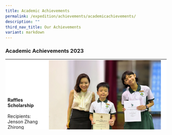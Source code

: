 ```yaml
---
title: Academic Achievements
permalink: /expedition/achievements/academicachievements/
description: ""
third_nav_title: Our Achievements
variant: markdown
---
```

### Academic Achievements  2023

<table width="800" style="height: 220px; border-color: black; background-color: white;">
<tbody>
	
<tr style="height: 44.7px;">
<td style="width: 200px; height: 44.7px;">
	<br><br><br>
<strong>Raffles Scholarship</strong><br>
<br>Recipients:<br>Jenson Zhang Zhirong<br> Victoria Minlatt</td>
<td style="width: 1000px; height: 84px;">
<img src="/images/Expedition/raffles%20scholarship%202023.jpg" style="width:350px;height:300px;margin-left:15px;" align="left">
</td>
</tr>
	
<tr style="height: 44.7px;">
<td style="width: 200px; height: 44.7px;">
	<br><br><br>
<strong>Proverb Through The Lenses *(Peribahasa Menerusi Lensa)* - 1st placing</strong><br>
<br>Recipients:<br>Muhammad Fahim Iman Bin Mohamed Faizall (5A),<br>Adryan Bin Muhammed Farizal (5B),<br>Darwisy Bin Mat Yasin (5C),<br>Mohamed Haqeem Bin Mohamed Hazmi (5E).</td>
<td style="width: 1000px; height: 84px;">
<img src="/images/Expedition/peribahasa%20menerusi%20lensa.jpeg" style="width:350px;height:300px;margin-left:15px;" align="left">
</td>
</tr>
	
<tr style="height: 44.7px;">
<td style="width: 200px; height: 44.7px;">
	<br><br><br>
<strong>Malay Choral Reading Competition *(Pertandingan Bicara Berirama)*</strong><br>
<br>Recipients:<br>Mohamad Qairish Bin Rosle (3A),<br>Alisha Chow Huilin (3B),<br>Nur Amirah Bte Amirul (3E),<br>Shaan Syamil Bin Kamal (3E),<br>Muhammad Herrizqy Rayyshan Bin Herman (4A),<br>Nur 'Aisyah Binte Muhammad Hisyam (4B),<br>Nur Alisha Marissa Binte Muhamad Faizal (4C),<br>Nur Suhaidah Binte Suhaimi (5A),<br>Nur Hylwana Bte Nur Hisham (5A),<br>Muhammad Eri Anaqi Bin Muhd Efendi (5B),<br>Nufail Aqeel Bin Abdul Rahim (5D).</td>
<td style="width: 1000px; height: 84px;">
<img src="/images/Expedition/bicara%20berirama.jpeg" style="width:350px;height:300px;margin-left:15px;" align="left">
</td>
</tr>
	
<tr style="height: 44.7px;">
<td style="width: 200px; height: 44.7px;">
	<br><br><br>
<strong>West Zone Junior Science Whiz Challenge: Inter-primary School Science Whiz Challenge 2023</strong><br><br>Individual &amp; Written Test recipients:<br>2nd - Liu Shize from 6A<br>10th - Phan Anh Tu from 6B</td>
<td style="width: 600px; height: 44.7px;">
<img src="/images/Expedition/science%20whiz%20challenge%20-%20individual.jpeg" style="width:250px;height:300px;margin-left:15px;" align="left">
</td>
</tr>
	
<tr style="height: 44.7px;">
<td style="width: 200px; height: 44.7px;">
	<br><br><br>
<strong>West Zone Junior Science Whiz Challenge: Inter-primary School Science Whiz Challenge 2023</strong><br><br>Top 10 Team recipients:<br>Liu Shize (6A)<br>Phan Anh Tu (6B)<br>Han Nyi Tun (6B)</td>
<td style="width: 600px; height: 44.7px;">
<img src="/images/Expedition/whiz%20challenge.jpeg" style="width:400px;height:300px;margin-left:15px;" align="left">
</td>
</tr>
	
</tbody>
</table>